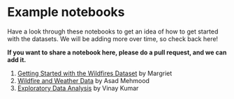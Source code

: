 # Example notebooks

Have a look through these notebooks to get an idea of how to get started with the datasets. We will be adding more over time, so check back here!

**If you want to share a notebook here, please do a pull request, and we can add it.**

1. [Getting Started with the Wildfires Dataset](https://github.com/Call-for-Code/Spot-Challenge-Wildfires/blob/main/notebooks/wildfire-data-introduction.ipynb) by Margriet
2. [Wildfire and Weather Data](https://github.com/Call-for-Code/Spot-Challenge-Wildfires/blob/main/notebooks/Wildfire%20and%20Weather%20Data.ipynb) by Asad Mehmood
3. [Exploratory Data Analysis](https://github.com/Call-for-Code/Spot-Challenge-Wildfires/blob/main/notebooks/EDA_Wildfire%20Prediction_22112020.ipynb) by Vinay Kumar
